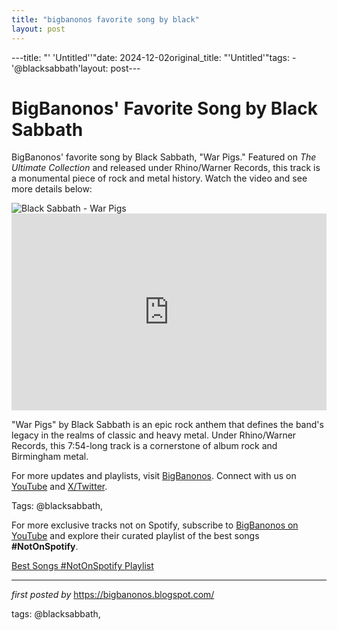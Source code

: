 ```yaml
---
title: "bigbanonos favorite song by black"
layout: post
---
```

---title: "' 'Untitled''"date: 2024-12-02original_title: "'Untitled'"tags:  - '@blacksabbath'layout: post---<!-- Post Title --><h1 >BigBanonos' Favorite Song by Black Sabbath</h1> <!-- Introductory Text --><p >BigBanonos' favorite song by Black Sabbath, "War Pigs." Featured on *The Ultimate Collection* and released under Rhino/Warner Records, this track is a monumental piece of rock and metal history. Watch the video and see more details below:</p> <!-- Featured Image --><div > <img src="https://m.media-amazon.com/images/M/MV5BNDkyMTVkZWEtNjgzMy00OWE4LTg0ZDAtMzQwNWI5NmVhOTRiXkEyXkFqcGc@._V1_.jpg" alt="Black Sabbath - War Pigs" /></div> <!-- YouTube Video Embed --><div > <iframe width="100%" height="315" src="https://www.youtube.com/embed/bc5Nk1DXyEY" title="War Pigs" frameborder="0" allow="accelerometer; autoplay; clipboard-write; encrypted-media; gyroscope; picture-in-picture; web-share" referrerpolicy="strict-origin-when-cross-origin" allowfullscreen></iframe></div> <!-- Song Information --><div > <p>"War Pigs" by Black Sabbath is an epic rock anthem that defines the band's legacy in the realms of classic and heavy metal. Under Rhino/Warner Records, this 7:54-long track is a cornerstone of album rock and Birmingham metal.</p></div> <!-- Footer Links --><div > <p>For more updates and playlists, visit <a href="https://bigbanonos.blogspot.com/" target="_blank">BigBanonos</a>. Connect with us on <a href="https://www.youtube.com/@BigBanonos" target="_blank">YouTube</a> and <a href="https://x.com/bigbanonos" target="_blank">X/Twitter</a>.</p></div> <!-- Tags --><p >Tags: @blacksabbath,</p><!--Subscribe and Playlist Links--><div>    <p>For more exclusive tracks not on Spotify, subscribe to <a href="https://www.youtube.com/@BigBanonos" target="_blank">BigBanonos on YouTube</a> and explore their curated playlist of the best songs <strong>#NotOnSpotify</strong>.</p>    <p><a href="https://www.youtube.com/playlist?list=PLtuNtuTatqI0kFahUCbtbfenC_ET5O_tr" target="_blank">Best Songs #NotOnSpotify Playlist<br /></a></p></div><hr /><p><em>first posted by</em> <a href="https://bigbanonos.blogspot.com/" rel="noopener" target="_new">https://bigbanonos.blogspot.com/</a></p><p>tags: @blacksabbath,</p>